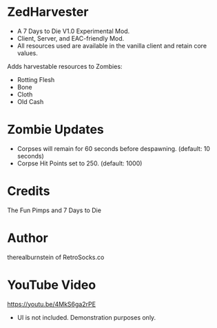 # ZedHarvester

* A 7 Days to Die V1.0 Experimental Mod.
* Client, Server, and EAC-friendly Mod.
* All resources used are available in the vanilla client and retain core values.

Adds harvestable resources to Zombies:
* Rotting Flesh
* Bone
* Cloth
* Old Cash

# Zombie Updates
* Corpses will remain for 60 seconds before despawning. (default: 10 seconds)
* Corpse Hit Points set to 250. (default: 1000)

# Credits
The Fun Pimps and 7 Days to Die

# Author
therealburnstein of RetroSocks.co

# YouTube Video
https://youtu.be/4MkS6ga2rPE
* UI is not included. Demonstration purposes only.
